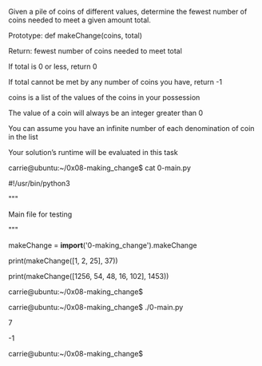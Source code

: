 Given a pile of coins of different values, determine the fewest number of coins needed to meet a given amount total.

Prototype: def makeChange(coins, total)

Return: fewest number of coins needed to meet total

If total is 0 or less, return 0

If total cannot be met by any number of coins you have, return -1

coins is a list of the values of the coins in your possession

The value of a coin will always be an integer greater than 0

You can assume you have an infinite number of each denomination of coin in the list


Your solution’s runtime will be evaluated in this task

carrie@ubuntu:~/0x08-making_change$ cat 0-main.py

#!/usr/bin/python3

"""


Main file for testing

"""



makeChange = __import__('0-making_change').makeChange



print(makeChange([1, 2, 25], 37))




print(makeChange([1256, 54, 48, 16, 102], 1453))



carrie@ubuntu:~/0x08-making_change$

carrie@ubuntu:~/0x08-making_change$ ./0-main.py

7

-1

carrie@ubuntu:~/0x08-making_change$
